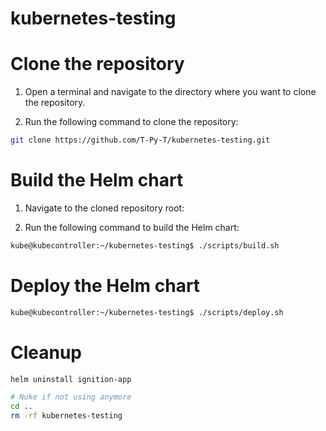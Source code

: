 # kubernetes-testing

# Clone the repository

1. Open a terminal and navigate to the directory where you want to clone the repository.

2. Run the following command to clone the repository:
```sh
git clone https://github.com/T-Py-T/kubernetes-testing.git
```


# Build the Helm chart

1. Navigate to the cloned repository root:

2. Run the following command to build the Helm chart:
```sh
kube@kubecontroller:~/kubernetes-testing$ ./scripts/build.sh
```

# Deploy the Helm chart
```sh
kube@kubecontroller:~/kubernetes-testing$ ./scripts/deploy.sh
```

# Cleanup
```sh
helm uninstall ignition-app

# Nuke if not using anymore
cd ..
rm -rf kubernetes-testing
```